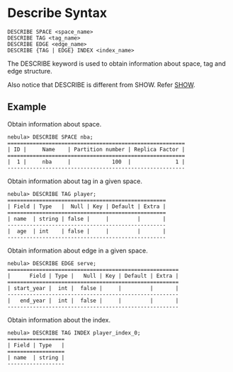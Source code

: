 # Describe Syntax

```ngql
DESCRIBE SPACE <space_name>
DESCRIBE TAG <tag_name>
DESCRIBE EDGE <edge_name>
DESCRIBE {TAG | EDGE} INDEX <index_name>
```

The DESCRIBE keyword is used to obtain information about space, tag and edge structure.

Also notice that DESCRIBE is different from SHOW. Refer [SHOW](show-syntax.md).

## Example

Obtain information about space.

```ngql
nebula> DESCRIBE SPACE nba;
========================================================
| ID |     Name    | Partition number | Replica Factor |
========================================================
|  1 |     nba     |             100  |              1 |
--------------------------------------------------------  
```

Obtain information about tag in a given space.

```ngql
nebula> DESCRIBE TAG player;
==================================================
| Field | Type   |  Null | Key | Default | Extra |
==================================================
| name  | string | false |     |         |       |
--------------------------------------------------
|  age  | int    | false |     |         |       |
--------------------------------------------------
```

Obtain information about edge in a given space.

```ngql
nebula> DESCRIBE EDGE serve;
======================================================
|      Field | Type |   Null | Key | Default | Extra |
======================================================
| start_year |  int |  false |     |         |       |
------------------------------------------------------
|   end_year |  int |  false |     |         |       |
------------------------------------------------------
```

Obtain information about the index.

```ngql
nebula> DESCRIBE TAG INDEX player_index_0;
==================
| Field | Type   |
==================
| name  | string |
------------------
```
